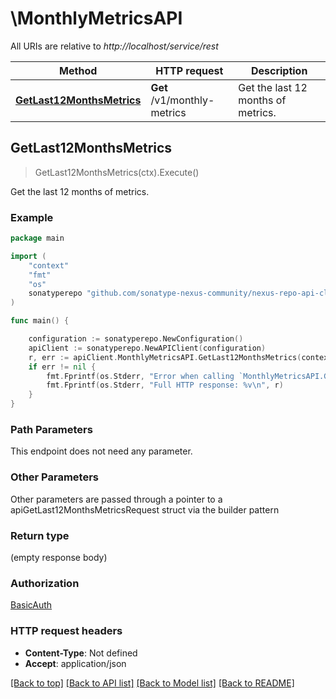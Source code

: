 # \MonthlyMetricsAPI

All URIs are relative to *http://localhost/service/rest*

Method | HTTP request | Description
------------- | ------------- | -------------
[**GetLast12MonthsMetrics**](MonthlyMetricsAPI.md#GetLast12MonthsMetrics) | **Get** /v1/monthly-metrics | Get the last 12 months of metrics.



## GetLast12MonthsMetrics

> GetLast12MonthsMetrics(ctx).Execute()

Get the last 12 months of metrics.

### Example

```go
package main

import (
	"context"
	"fmt"
	"os"
	sonatyperepo "github.com/sonatype-nexus-community/nexus-repo-api-client-go/v3"
)

func main() {

	configuration := sonatyperepo.NewConfiguration()
	apiClient := sonatyperepo.NewAPIClient(configuration)
	r, err := apiClient.MonthlyMetricsAPI.GetLast12MonthsMetrics(context.Background()).Execute()
	if err != nil {
		fmt.Fprintf(os.Stderr, "Error when calling `MonthlyMetricsAPI.GetLast12MonthsMetrics``: %v\n", err)
		fmt.Fprintf(os.Stderr, "Full HTTP response: %v\n", r)
	}
}
```

### Path Parameters

This endpoint does not need any parameter.

### Other Parameters

Other parameters are passed through a pointer to a apiGetLast12MonthsMetricsRequest struct via the builder pattern


### Return type

 (empty response body)

### Authorization

[BasicAuth](../README.md#BasicAuth)

### HTTP request headers

- **Content-Type**: Not defined
- **Accept**: application/json

[[Back to top]](#) [[Back to API list]](../README.md#documentation-for-api-endpoints)
[[Back to Model list]](../README.md#documentation-for-models)
[[Back to README]](../README.md)

